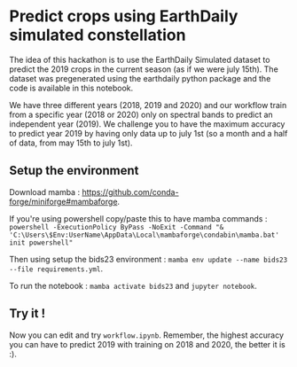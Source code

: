 # Predict crops using EarthDaily simulated constellation

The idea of this hackathon is to use the EarthDaily Simulated dataset to predict the 2019 crops in the current season (as if we were july 15th). The dataset was pregenerated using the earthdaily python package and the code is available in this notebook.

We have three different years (2018, 2019 and 2020) and our workflow train from a specific year (2018 or 2020) only on spectral bands to predict an independent year (2019). We challenge you to have the maximum accuracy to predict year 2019 by having only data up to july 1st (so a month and a half of data, from may 15th to july 1st).

## Setup the environment

Download mamba : https://github.com/conda-forge/miniforge#mambaforge.

If you're using powershell copy/paste this to have mamba commands : ```powershell -ExecutionPolicy ByPass -NoExit -Command "& 'C:\Users\$Env:UserName\AppData\Local\mambaforge\condabin\mamba.bat' init powershell"```

Then using setup the bids23 environment : `mamba env update --name bids23 --file requirements.yml`.

To run the notebook : `mamba activate bids23` and `jupyter notebook`.

## Try it !

Now you can edit and try `workflow.ipynb`. Remember, the highest accuracy you can have to predict 2019 with training on 2018 and 2020, the better it is :).